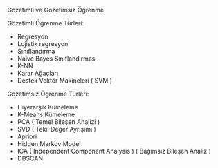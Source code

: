 Gözetimli ve Gözetimsiz Öğrenme

Gözetimli Öğrenme Türleri:

- Regresyon
- Lojistik regresyon
- Sınıflandırma
- Naive Bayes Sınıflandırması
- K-NN
- Karar Ağaçları
- Destek Vektör Makineleri ( SVM )


Gözetimsiz Öğrenme Türleri:

- Hiyerarşik Kümeleme
- K-Means Kümeleme
- PCA ( Temel Bileşen Analizi )
- SVD ( Tekil Değer Ayrışımı )
- Apriori
- Hidden Markov Model
- ICA ( Independent Component Analysis ) ( Bağımsız Bileşen Analiz )
- DBSCAN